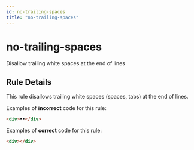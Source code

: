 ```yaml
---
id: no-trailing-spaces
title: "no-trailing-spaces"
---
```


# no-trailing-spaces

Disallow trailing white spaces at the end of lines

## Rule Details

This rule disallows trailing white spaces (spaces, tabs) at the end of lines.

Examples of **incorrect** code for this rule:

```html
<div>••</div>
```

Examples of **correct** code for this rule:

```html
<div></div>
```
